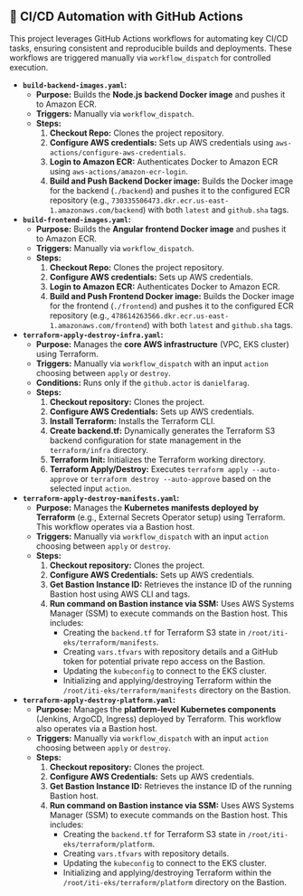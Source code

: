 ## 🔁 CI/CD Automation with GitHub Actions

This project leverages GitHub Actions workflows for automating key CI/CD tasks, ensuring consistent and reproducible builds and deployments. These workflows are triggered manually via `workflow_dispatch` for controlled execution.

  * **`build-backend-images.yaml`:**
      * **Purpose:** Builds the **Node.js backend Docker image** and pushes it to Amazon ECR.
      * **Triggers:** Manually via `workflow_dispatch`.
      * **Steps:**
        1.  **Checkout Repo:** Clones the project repository.
        2.  **Configure AWS credentials:** Sets up AWS credentials using `aws-actions/configure-aws-credentials`.
        3.  **Login to Amazon ECR:** Authenticates Docker to Amazon ECR using `aws-actions/amazon-ecr-login`.
        4.  **Build and Push Backend Docker image:** Builds the Docker image for the backend (`./backend`) and pushes it to the configured ECR repository (e.g., `730335506473.dkr.ecr.us-east-1.amazonaws.com/backend`) with both `latest` and `github.sha` tags.
  * **`build-frontend-images.yaml`:**
      * **Purpose:** Builds the **Angular frontend Docker image** and pushes it to Amazon ECR.
      * **Triggers:** Manually via `workflow_dispatch`.
      * **Steps:**
        1.  **Checkout Repo:** Clones the project repository.
        2.  **Configure AWS credentials:** Sets up AWS credentials.
        3.  **Login to Amazon ECR:** Authenticates Docker to Amazon ECR.
        4.  **Build and Push Frontend Docker image:** Builds the Docker image for the frontend (`./frontend`) and pushes it to the configured ECR repository (e.g., `478614263566.dkr.ecr.us-east-1.amazonaws.com/frontend`) with both `latest` and `github.sha` tags.
  * **`terraform-apply-destroy-infra.yaml`:**
      * **Purpose:** Manages the **core AWS infrastructure** (VPC, EKS cluster) using Terraform.
      * **Triggers:** Manually via `workflow_dispatch` with an input `action` choosing between `apply` or `destroy`.
      * **Conditions:** Runs only if the `github.actor` is `danielfarag`.
      * **Steps:**
        1.  **Checkout repository:** Clones the project.
        2.  **Configure AWS Credentials:** Sets up AWS credentials.
        3.  **Install Terraform:** Installs the Terraform CLI.
        4.  **Create backend.tf:** Dynamically generates the Terraform S3 backend configuration for state management in the `terraform/infra` directory.
        5.  **Terraform Init:** Initializes the Terraform working directory.
        6.  **Terraform Apply/Destroy:** Executes `terraform apply --auto-approve` or `terraform destroy --auto-approve` based on the selected input `action`.
  * **`terraform-apply-destroy-manifests.yaml`:**
      * **Purpose:** Manages the **Kubernetes manifests deployed by Terraform** (e.g., External Secrets Operator setup) using Terraform. This workflow operates via a Bastion host.
      * **Triggers:** Manually via `workflow_dispatch` with an input `action` choosing between `apply` or `destroy`.
      * **Steps:**
        1.  **Checkout repository:** Clones the project.
        2.  **Configure AWS Credentials:** Sets up AWS credentials.
        3.  **Get Bastion Instance ID:** Retrieves the instance ID of the running Bastion host using AWS CLI and tags.
        4.  **Run command on Bastion instance via SSM:** Uses AWS Systems Manager (SSM) to execute commands on the Bastion host. This includes:
              * Creating the `backend.tf` for Terraform S3 state in `/root/iti-eks/terraform/manifests`.
              * Creating `vars.tfvars` with repository details and a GitHub token for potential private repo access on the Bastion.
              * Updating the `kubeconfig` to connect to the EKS cluster.
              * Initializing and applying/destroying Terraform within the `/root/iti-eks/terraform/manifests` directory on the Bastion.
  * **`terraform-apply-destroy-platform.yaml`:**
      * **Purpose:** Manages the **platform-level Kubernetes components** (Jenkins, ArgoCD, Ingress) deployed by Terraform. This workflow also operates via a Bastion host.
      * **Triggers:** Manually via `workflow_dispatch` with an input `action` choosing between `apply` or `destroy`.
      * **Steps:**
        1.  **Checkout repository:** Clones the project.
        2.  **Configure AWS Credentials:** Sets up AWS credentials.
        3.  **Get Bastion Instance ID:** Retrieves the instance ID of the running Bastion host.
        4.  **Run command on Bastion instance via SSM:** Uses AWS Systems Manager (SSM) to execute commands on the Bastion host. This includes:
              * Creating the `backend.tf` for Terraform S3 state in `/root/iti-eks/terraform/platform`.
              * Creating `vars.tfvars` with repository details.
              * Updating the `kubeconfig` to connect to the EKS cluster.
              * Initializing and applying/destroying Terraform within the `/root/iti-eks/terraform/platform` directory on the Bastion.
